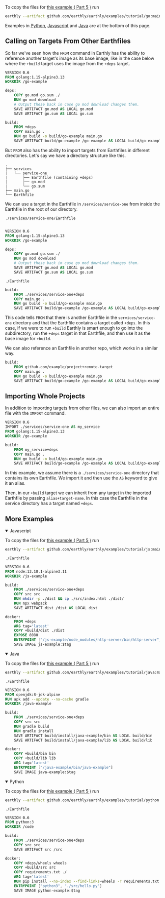To copy the files for [this example ( Part 5 )](https://github.com/earthly/earthly/tree/main/examples/tutorial/go/part5) run

```bash
earthly --artifact github.com/earthly/earthly/examples/tutorial/go:main+part5/part5 ./part5
```

Examples in [Python](#more-examples), [Javascript](#more-examples) and [Java](#more-examples) are at the bottom of this page.

## Calling on Targets From Other Earthfiles

So far we've seen how the `FROM` command in Earthly has the ability to reference another target's image as its base image, like in the case below where the `+build` target uses the image from the `+deps` target.

```Dockerfile
VERSION 0.6
FROM golang:1.15-alpine3.13
WORKDIR /go-example

deps:
    COPY go.mod go.sum ./
    RUN go mod download
    # Output these back in case go mod download changes them.
    SAVE ARTIFACT go.mod AS LOCAL go.mod
    SAVE ARTIFACT go.sum AS LOCAL go.sum

build:
    FROM +deps
    COPY main.go .
    RUN go build -o build/go-example main.go
    SAVE ARTIFACT build/go-example /go-example AS LOCAL build/go-example

```

But `FROM` also has the ability to import targets from Earthfiles in different directories. Let's say we have a directory structure like this.

```
.
├── services
|   └── service-one
|       ├── Earthfile (containing +deps)
|       ├── go.mod
|       └── go.sum
├── main.go
└── Earthfile

```
We can use a target in the Earthfile in `/services/service-one` from inside the Earthfile in the root of our directory.

`./services/service-one/Earthfile`

```Dockerfile

VERSION 0.6
FROM golang:1.15-alpine3.13
WORKDIR /go-example

deps:
    COPY go.mod go.sum ./
    RUN go mod download
    # Output these back in case go mod download changes them.
    SAVE ARTIFACT go.mod AS LOCAL go.mod
    SAVE ARTIFACT go.sum AS LOCAL go.sum
```

`./Earthfile`

```Dockerfile
build:
    FROM ./services/service-one+deps
    COPY main.go .
    RUN go build -o build/go-example main.go
    SAVE ARTIFACT build/go-example /go-example AS LOCAL build/go-example
```
This code tells `FROM` that there is another Earthfile in  the `services/service-one` directory and that the Earthfile  contains a target called `+deps`. In this case, if we were to run `+build` Earthly is smart enough to go into the subdirectory, run the  `+deps` target in that Earthfile, and then use it as the base image for `+build`.

We can also reference an Earthfile in another repo, which works in a similar way.

```Dockerfile
build:
    FROM github.com/example/project+remote-target
    COPY main.go .
    RUN go build -o build/go-example main.go
    SAVE ARTIFACT build/go-example /go-example AS LOCAL build/go-example
```

## Importing Whole Projects
In addition to importing targets from other files, we can also import an entire file with the `IMPORT` command.

```Dockerfile
VERSION 0.6
IMPORT ./services/service-one AS my_service
FROM golang:1.15-alpine3.13
WORKDIR /go-example

build:
    FROM my_service+deps
    COPY main.go .
    RUN go build -o build/go-example main.go
    SAVE ARTIFACT build/go-example /go-example AS LOCAL build/go-example
```
In this example, we assume there is a `./services/service-one` directory that contains its own Earthfile. We import it and then use the `AS` keyword to give it an alias.

Then, in our `+build` target we can inherit from any target in the imported Earthfile by passing `alias+target-name`. In this case the Earthfile in the service directory has a target named `+deps`.

## More Examples

<details open>
<summary>Javascript</summary>

To copy the files for [this example ( Part 5 )](https://github.com/earthly/earthly/tree/main/examples/tutorial/js/part5) run

```bash
earthly --artifact github.com/earthly/earthly/examples/tutorial/js:main+part5/part5 ./part5
```

`./Earthfile`

```Dockerfile
VERSION 0.6
FROM node:13.10.1-alpine3.11
WORKDIR /js-example

build:
    FROM ./services/service-one+deps
    COPY src src
    RUN mkdir -p ./dist && cp ./src/index.html ./dist/
    RUN npx webpack
    SAVE ARTIFACT dist /dist AS LOCAL dist

docker:
    FROM +deps
    ARG tag='latest'
    COPY +build/dist ./dist
    EXPOSE 8080
    ENTRYPOINT ["/js-example/node_modules/http-server/bin/http-server", "./dist"]
    SAVE IMAGE js-example:$tag
```

</details>

<details open>
<summary>Java</summary>

To copy the files for [this example ( Part 5 )](https://github.com/earthly/earthly/tree/main/examples/tutorial/java/part5) run

```bash
earthly --artifact github.com/earthly/earthly/examples/tutorial/java:main+part5/part5 ./part5
```


`./Earthfile`

```Dockerfile
VERSION 0.6
FROM openjdk:8-jdk-alpine
RUN apk add --update --no-cache gradle
WORKDIR /java-example

build:
    FROM ./services/service-one+deps
    COPY src src
    RUN gradle build
    RUN gradle install
    SAVE ARTIFACT build/install/java-example/bin AS LOCAL build/bin
    SAVE ARTIFACT build/install/java-example/lib AS LOCAL build/lib

docker:
    COPY +build/bin bin
    COPY +build/lib lib
    ARG tag='latest'
    ENTRYPOINT ["/java-example/bin/java-example"]
    SAVE IMAGE java-example:$tag
```

</details>

<details open>
<summary>Python</summary>

To copy the files for [this example ( Part 5 )](https://github.com/earthly/earthly/tree/main/examples/tutorial/python/part5) run

```bash
earthly --artifact github.com/earthly/earthly/examples/tutorial/python:main+part5/part5 ./part5
```

`./Earthfile`

```Dockerfile
VERSION 0.6
FROM python:3
WORKDIR /code

build:
    FROM ./services/service-one+deps
    COPY src src
    SAVE ARTIFACT src /src

docker:
    COPY +deps/wheels wheels
    COPY +build/src src
    COPY requirements.txt ./
    ARG tag='latest'
    RUN pip install --no-index --find-links=wheels -r requirements.txt
    ENTRYPOINT ["python3", "./src/hello.py"]
    SAVE IMAGE python-example:$tag
```

</details>
